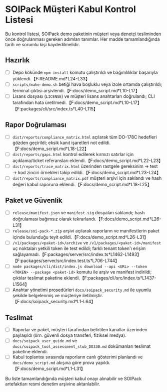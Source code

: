 # SOIPack Müşteri Kabul Kontrol Listesi

Bu kontrol listesi, SOIPack demo paketinin müşteri veya denetçi tesliminden önce doğrulanması gereken adımları tanımlar. Her madde tamamlandığında tarih ve sorumlu kişi kaydedilmelidir.

## Hazırlık
- [ ] Depo kökünde `npm install` komutu çalıştırıldı ve bağımlılıklar başarıyla yüklendi.【F:README.md†L24-L33】
- [ ] `scripts/make-demo.sh` betiği hava boşluklu veya izole ortamda çalıştırıldı; terminal çıktısı arşivlendi.【F:docs/demo_script.md†L10-L17】
- [ ] Lisans dosyası (`LICENSE`) ve müşteri lisans anahtarları doğrulandı; CLI tarafından hata üretilmedi.【F:docs/demo_script.md†L10-L17】【F:packages/cli/src/index.ts†L40-L115】

## Rapor Doğrulaması
- [ ] `dist/reports/compliance_matrix.html` açılarak tüm DO-178C hedefleri gözden geçirildi; eksik kanıt işaretleri not edildi.【F:docs/demo_script.md†L18-L22】
- [ ] `dist/reports/gaps.html` kontrol edilerek kırmızı satırlar için açıklama/ticket referansları eklendi.【F:docs/demo_script.md†L22-L23】
- [ ] `dist/reports/trace_matrix.html` üzerinden rastgele gereksinim → test → kod zinciri örnekleri takip edildi.【F:docs/demo_script.md†L23-L24】
- [ ] `dist/reports/compliance_matrix.pdf` müşteri arşivi için saklandı ve hash değeri kabul raporuna eklendi.【F:docs/demo_script.md†L18-L25】

## Paket ve Güvenlik
- [ ] `release/manifest.json` ve `manifest.sig` dosyaları saklandı; hash doğrulaması bağımsız olarak tekrarlandı.【F:docs/demo_script.md†L26-L31】
- [ ] `release/soi-pack-*.zip` arşivi açılarak raporların ve manifestlerin paket içinde bulunduğu teyit edildi.【F:docs/demo_script.md†L26-L31】
- [ ] `/v1/packages/<paket-id>/archive` ve `/v1/packages/<paket-id>/manifest` uç noktaları yetkili token ile test edildi; farklı tenant token'ı erişim sağlayamadı.【F:packages/server/src/index.ts†L1462-L1493】【F:packages/server/src/index.test.ts†L706-L744】
- [ ] `node packages/cli/dist/index.js download --api <URL> --token <TOKEN> --package <paket-id>` komutu ile arşiv ve manifest indirildi; çıktılar teslimat paketine eklendi.【F:packages/cli/src/index.ts†L1437-L1564】
- [ ] Anahtar yönetimi prosedürleri `docs/soipack_security.md` ile uyumlu şekilde belgelenmiş ve müşteriye iletilmiştir.【F:docs/soipack_security.md†L1-L64】

## Teslimat
- [ ] Raporlar ve paket, müşteri tarafından belirtilen kanallar üzerinden paylaşıldı (örn. güvenli dosya transferi, fiziksel medya).
- [ ] `docs/soipack_user_guide.md` ve `docs/soipack_tool_assessment_stub_DO330.md` dokümanları teslimat paketine eklendi.
- [ ] Kabul toplantısı sırasında raporların canlı gösterimi planlandı ve `docs/demo_script.md` akışına göre prova yapıldı.【F:docs/demo_script.md†L1-L31】

Bu liste tamamlandığında müşteri kabul onayı alınabilir ve SOIPack artefaktları resmi denetim arşivine aktarılabilir.

